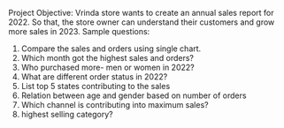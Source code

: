 Project Objective: Vrinda store wants to create an annual sales report for 2022. So that, the store owner can understand their customers and grow more sales in 2023.
Sample questions:
1. Compare the sales and orders using single chart. 
2. Which month got the highest sales and orders? 
3. Who purchased more- men or women in 2022? 
4. What are different order status in 2022? 
5. List top 5 states contributing to the sales 
6. Relation between age and gender based on number of orders 
7. Which channel is contributing into maximum sales? 
8. highest selling category?
